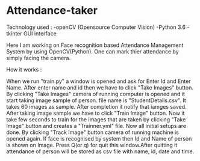 # Attendance-taker

Technology used :
-openCV (Opensource Computer Vision)
-Python 3.6
-tkinter GUI interface

Here I am working on Face recognition based Attendance Management System by using OpenCV(Python). One can mark thier attendance by simply facing the camera. 

How it works :

When we run "train.py" a window is opened and ask for Enter Id and Enter Name. 
After enter name and id then we have to click "Take Images" button. 
By clicking "Take Images" camera of running computer is opened and it start taking image sample of person. file name is "StudentDetails.csv".
It takes 60 images as sample. After completion it notify that iamges saved.
After taking image sample we have to click "Train Image" button. Now it take few seconds to train for the images that are taken by clicking "Take Image" button and creates a "Trainner.yml" file.
Now all initial setups are done. By clicking "Track Image" button camera of running machine is opened again. If face is recognised by system then Id and Name of person is shown on Image. Press Q(or q) for quit this window.After quitting it attendance of person will be stored as csv file with name, id, date and time.



